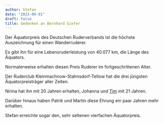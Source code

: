 ```yaml
---
author: Stefan
date: "2023-09-01"
draft: false
title: Gedenken an Bernhard Giefer
---
```


Der Äquatorpreis des Deutschen Ruderverbands ist die höchste Auszeichnung für einen Wanderruderer.

Es gibt ihn für eine Lebensruderleistung von 40.077 km, die Länge des Äquators.

Normalerweise erhalten diesen Preis Ruderer im fortgeschrittenen Alter.

Der Ruderclub Kleinmachnow-Stahnsdorf-Teltow hat die drei jüngsten Äquatorpreisträger aller Zeiten.

Nirina hat ihn mit 20 Jahren erhalten, Johanna und [Tim](../../../berichte/2023/aequatorpreis_tim_2023/) mit 21 Jahren.

Darüber hinaus haben Patrik und Martin diese Ehrung ein paar Jahren mehr erhalten.

Stefan erreichte sogar den, sehr seltenen vierfachen Äquatorpreis.



